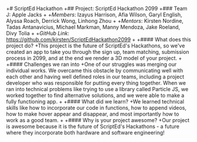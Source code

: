 +# ScriptEd Hackathon
+## Project: ScriptEd Hackathon 2099
+### Team J: Apple Jacks
+
+*Members*: Izayus Harrison, Afia Wilson, Garyl English, Alyssa Roach, Derrick Wong, Linhong Zhou
+
+*Mentors*: Kirsten Nordine, Tadas Antanavicius, Michael Markman, Manny Mendoza, Jake Roeland, Divy Tolia
+
+*GitHub Link*: https://github.com/kirsten/ScriptEdHackathon2099
+
+#### What does this project do?
+This project is the future of ScriptEd's Hackathons, so we've created an app to take you through the sign up, team matching, submission process in 2099, and at the end we render a 3D model of your project.
+
+#### Challenges we ran into
+One of our struggles was merging our individual works. We overcame this obstacle by communicating well with each other and having well defined roles in our teams, including a project developer who was responsible for putting every thing together. When we ran into technical problems like trying to use a library called Particle JS, we worked together to find alternative solutions, and we were able to make a fully functioning app.
+
+#### What did we learn?
+We learned technical skills like how to incorporate our code in functions, how to append videos, how to make hover appear and disappear, and most importantly how to work as a good team.
+
+#### Why is your project awesome?
+Our project is awesome because it is the future of ScriptEd's Hackathons - a future where they incorporate both hardware and software engineering!
